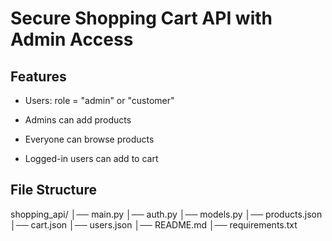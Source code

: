 # Secure Shopping Cart API with Admin Access

## Features
* Users: role = "admin" or "customer"

* Admins can add products

* Everyone can browse products

* Logged-in users can add to cart

## File Structure
shopping_api/
│── main.py
│── auth.py
│── models.py
│── products.json
│── cart.json
│── users.json
│── README.md
│── requirements.txt
